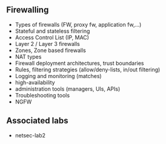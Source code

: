 ## Firewalling

- Types of firewalls (FW, proxy fw, application fw,...)
- Stateful and stateless filtering
- Access Control List (IP, MAC)
- Layer 2 / Layer 3 firewalls
- Zones, Zone based firewalls
- NAT types
- Firewall deployment architectures, trust boundaries
- Rules, filtering strategies (allow/deny-lists, in/out filtering)
- Logging and monitoring (matches)
- high-availability 
- administration tools (managers, UIs, APIs)
- Troubleshooting tools
- NGFW

## Associated labs

- netsec-lab2
